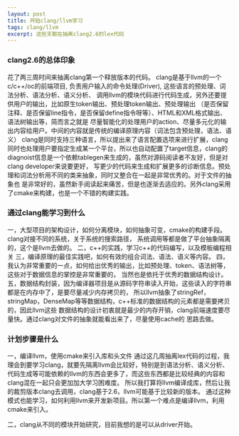 ```yaml
---
layout: post
title: 开始clang/llvm学习
tags: clang/llvm
excerpt: 这些天都在抽离clang2.6的lex代码
---
```


### clang2.6的总体印象

花了两三周时间来抽离clang第一个释放版本的代码。
clang是基于llvm的一个c/c++/oc的前端项目, 负责用户输入的命令处理(Driver), 这些语言的预处理、词法分析、语法分析、语义分析、
调用llvm的模块代码进行代码生成，另外还要提供用户的输出，比如原生token输出、预处理token输出、预处理输出
（是否保留注释、是否保留line指令，是否保留define指令呀等）、HTML和XML格式输出、语法树输出等，简而言之就是
尽量智能化的处理用户的action、尽量多元化的输出内容给用户。中间的内容就是传统的编译原理内容（词法包含预处理，语法、语义）
clang是同时支持三种语言，所以提出来了语言配置选项来进行扩展，clang同时也处理用户要指定生成某一个平台，所以也自动配置了target信息，clang的diagnoist信息是一个依赖tablegen来生成的，虽然对源码阅读者不友好，但是对clang developer来说要更好，
写更少的代码来生成和扩展更多的诊断信息。预处理和词法分析用不同的类来抽象，同时又整合在一起是非常优秀的。对于文件的抽象也
是非常好的，虽然新手阅读起来痛苦，但是也逐渐去适应的。另外clang采用了cmake来构建，也是一个不错的构建实践。

### 通过clang能学习到什么

一，大型项目的架构设计，如何分离模块，如何抽象可变，cmake的构建手段。clang对接不同的系统，关于系统的搜索路径，
系统调用等都是做了平台抽象隔离的，这个是llvm去做的。
二，c++的实践，学习c++的代码编写，以及模板编程相关
三，编译原理的最佳实践吧，如何有效的组合词法、语法、语义等内容。
四，我认为非常重要的一点，如何给出优秀的输出，比如预处理、token、语法树等，这些对于数据信息的掌控是非常重要的，
当然也是依托于优秀的数据结构设计。
五，数据结构封装，因为编译器项目是从源码字符串读入开始，这些读入的字符串都是在内存中了，是要尽量减少内存拷贝的，
所以llvm抽象了stringRef，stringMap，DenseMap等等数据结构，c++标准的数据结构的元素都是需要拷贝的，因此llvm这些
数据结构的设计初衷就是最少的内存开销，clang前端速度要尽量快。通过clang对文件的抽象就能看出来了，尽量使用cache的
思路去做。

### 计划步骤是什么

一，编译llvm，使用cmake来引入库和头文件
通过这几周抽离lex代码的过程，我理会到要学习clang，就要先隔离llvm会比较好，特别是到语法分析、语义分析、
代码生成等可能依赖的llvm的东西会更多了，而这些东西都是比较经典的内容和clang混在一起只会更加加大学习困难度。
所以我打算将llvm编译成库，然后让我的裁剪版本clang去调用，clang基于2.6，llvm可能基于比较新的版本。
通过这种模式也能学习，如何利用llvm来开发新项目。所以第一个难点是编译llvm，利用cmake来引入。

二，clang从不同的模块开始研究，目前我想的是可以从driver开始。

